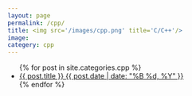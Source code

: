 ```yaml
---
layout: page
permalink: /cpp/
title: <img src='/images/cpp.png' title='C/C++'/>
image:
categery: cpp
---
```


<ul class="post-list">
{% for post in site.categories.cpp %} 
  <li>
    <article>
      <a href="{{ site.url }}{{ post.url }}">
        {{ post.title }} 
        <span class="entry-date">
          <time datetime="{{ post.date | date_to_xmlschema }}">
            {{ post.date | date: "%B %d, %Y" }}
          </time>
        </span>
      </a>
    </article>
  </li>
{% endfor %}
</ul>
